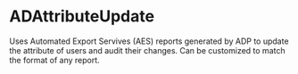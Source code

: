 # ADAttributeUpdate
Uses Automated Export Servives (AES) reports generated by ADP to update the attribute of users and audit their changes.
Can be customized to match the format of any report.
